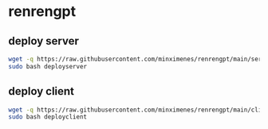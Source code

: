 # renrengpt

## deploy server
```bash
wget -q https://raw.githubusercontent.com/minximenes/renrengpt/main/server/deploy -O deployserver
sudo bash deployserver
```
## deploy client
```bash
wget -q https://raw.githubusercontent.com/minximenes/renrengpt/main/client/deploy -O deployclient
sudo bash deployclient
```